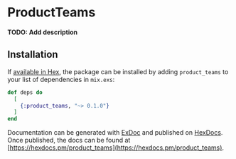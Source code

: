 # ProductTeams

**TODO: Add description**

## Installation

If [available in Hex](https://hex.pm/docs/publish), the package can be installed
by adding `product_teams` to your list of dependencies in `mix.exs`:

```elixir
def deps do
  [
    {:product_teams, "~> 0.1.0"}
  ]
end
```

Documentation can be generated with [ExDoc](https://github.com/elixir-lang/ex_doc)
and published on [HexDocs](https://hexdocs.pm). Once published, the docs can
be found at [https://hexdocs.pm/product_teams](https://hexdocs.pm/product_teams).

